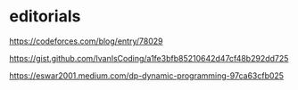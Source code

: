 # editorials

https://codeforces.com/blog/entry/78029

https://gist.github.com/IvanIsCoding/a1fe3bfb85210642d47cf48b292dd725

https://eswar2001.medium.com/dp-dynamic-programming-97ca63cfb025
